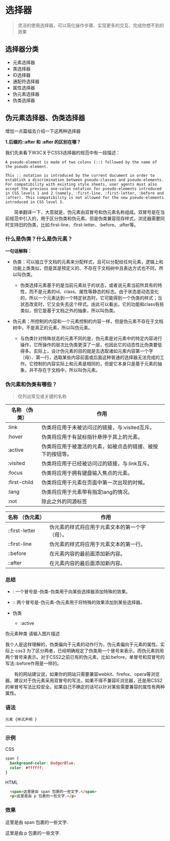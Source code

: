 # 选择器

> 灵活的使用选择器，可以简化操作步骤、实现更多的交互、完成你想不到的效果

## 选择器分类

* 元素选择器
* 类选择器
* ID选择器
* 通配符选择器
* 属性选择器
* 伪元素选择器
* 伪类选择器

## 伪元素选择器、伪类选择器

增加一点篇幅去介绍一下这两种选择器

**1.后缀的::after 和 :after 的区别在哪？**

我们先来看下W3C关于CSS3选择器的规范中有一段描述： 

    A pseudo-element is made of two colons (::) followed by the name of the pseudo-element. 

    This :: notation is introduced by the current document in order to establish a discrimination between pseudo-classes and pseudo-elements. For compatibility with existing style sheets, user agents must also accept the previous one-colon notation for pseudo-elements introduced in CSS levels 1 and 2 (namely, :first-line, :first-letter, :before and :after). This compatibility is not allowed for the new pseudo-elements introduced in CSS level 3. 

　　简单翻译一下，大意就是，伪元素由双冒号和伪元素名称组成。双冒号是在当前规范中引入的，用于区分伪类和伪元素。但是伪类兼容现存样式，浏览器需要同时支持旧的伪类，比如:first-line、:first-letter、:before、:after等。

### 什么是伪类？什么是伪元素？

**一句话解释：**

* 伪类：可以独立于文档的元素来分配样式，且可以分配给任何元素，逻辑上和功能上类类似，但是其是预定义的、不存在于文档树中且表达方式也不同，所以叫伪类。
  * 伪类选择元素基于的是当前元素处于的状态，或者说元素当前所具有的特性，而不是元素的id、class、属性等静态的标志。由于状态是动态变化的，所以一个元素达到一个特定状态时，它可能得到一个伪类的样式；当状态改变时，它又会失去这个样式。由此可以看出，它的功能和class有些类似，但它是基于文档之外的抽象，所以叫伪类。

* 伪元素：所控制的内容和一个元素控制的内容一样，但是伪元素不存在于文档树中，不是真正的元素，所以叫伪元素。
  * 与伪类针对特殊状态的元素不同的是，伪元素是对元素中的特定内容进行操作，它所操作的层次比伪类更深了一层，也因此它的动态性比伪类要低得多。实际上，设计伪元素的目的就是去选取诸如元素内容第一个字（母）、第一行，选取某些内容前面或后面这种普通的选择器无法完成的工作。它控制的内容实际上和元素是相同的，但是它本身只是基于元素的抽象，并不存在于文档中，所以叫伪元素。

### 伪元素和伪类有哪些？

> 仅列出常见或关键的名称

| 名称 （伪类）    | 作用     |
| ------ | ------ |
| :link	 | 伪类将应用于未被访问过的链接，与:visited互斥。 |
| :hover | 伪类将应用于有鼠标指针悬停于其上的元素。 |
| :active	 | 伪类将应用于被激活的元素，如被点击的链接、被按下的按钮等。 |
| :visited | 伪类将应用于已经被访问过的链接，与:link互斥。 |
| :focus	 | 伪类将应用于拥有键盘输入焦点的元素。 |
| :first-child	 | 伪类将应用于元素在页面中第一次出现的时候。 |
| :lang	 | 伪类将应用于元素带有指定lang的情况。 |
| :not	 | 除此之外的同源标签 |

| 名称 （伪元素）    | 作用     |
| ------ | ------ |
| ::first-letter |	伪元素的样式将应用于元素文本的第一个字（母）。 |
| ::first-line	| 伪元素的样式将应用于元素文本的第一行。|
| ::before |	在元素内容的最前面添加新内容。 |
| ::after |	在元素内容的最后面添加新内容。|

### 总结

* :  一个冒号是-伪类-伪类用于向某些选择器添加特殊的效果。

* :: 两个冒号是-伪元素-伪元素用于将特殊的效果添加到某些选择器。





* 伪类
  * :active




伪元素种类
请输入图片描述

我个人是这样理解的，伪类偏向于元素的动作行为，伪元素偏向于元素的属性。实际上 css3 为了区分两者，已经明确规定了伪类用一个冒号来表示，而伪元素则用两个冒号来表示。对于CSS2之前已有的伪元素，比如:before，单冒号和双冒号的写法::before作用是一样的。

　　有的网站建议说，如果你的网站只需要兼容webkit、firefox、opera等浏览器，建议对于伪元素采用双冒号的写法，如果不得不兼容IE浏览器，还是用CSS2的单冒号写法比较安全。如果自己不确定的话可以针对某些需要兼容的属性有两种属性。

### 语法

`元素 {样式声明 }`

---

### 示例

<p>CSS</p>

```css
span {
  background-color: DodgerBlue;
  color: #ffffff;
}
```

<p>HTML</p>

```html
  <span>这里是由 span 包裹的一些文字.</span>
  <p>这里是由 p 包裹的一些文字.</p>
```

### <p>效果</p>

<span>这里是由 span 包裹的一些文字.</span>
<p>这里是由 p 包裹的一些文字.</p>
